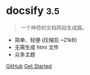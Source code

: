 <!-- _coverpage.md -->

# docsify <small>3.5</small>

> 一个神奇的文档网站生成器。

- 简单、轻便 (压缩后 ~21kB)
- 无需生成 html 文件
- 众多主题


[GitHub](https://github.com/1998yyh/study-blog)
[Get Started](#)